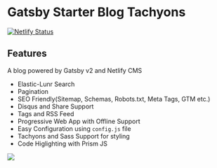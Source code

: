 # Gatsby Starter Blog Tachyons
[![Netlify Status](https://api.netlify.com/api/v1/badges/e87569d9-1f7b-4ca2-941b-6d5081d976c1/deploy-status)](https://app.netlify.com/sites/theleakycauldronblog/deploys)
## Features
A blog powered by Gatsby v2 and Netlify CMS

* Elastic-Lunr Search
* Pagination
* SEO Friendly(Sitemap, Schemas, Robots.txt, Meta Tags, GTM etc.)
* Disqus and Share Support
* Tags and RSS Feed
* Progressive Web App with Offline Support
* Easy Configuration using `config.js` file
* Tachyons and Sass Support for styling
* Code Higlighting with Prism JS

<a href="https://www.netlify.com">
  <img src="https://www.netlify.com/img/global/badges/netlify-dark.svg"/>
</a>
